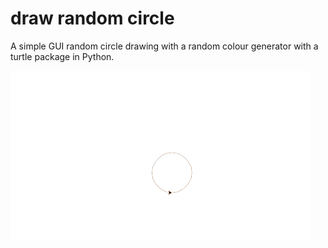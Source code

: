 
# draw random circle

A simple GUI random circle drawing with a random colour generator with a turtle package in Python.


![random circle](https://github.com/Abdurahman-hassan/100DaysOfCode/blob/main/Day%2018/18.5.randomcircle/randomcircle.gif?raw=true)

